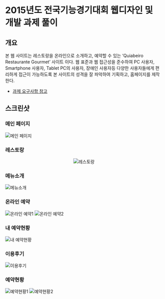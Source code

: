 # 2015년도 전국기능경기대회 웹디자인 및 개발 과제 풀이

## 개요

본 웹 사이트는 레스토랑을 온라인으로 소개하고, 예약할 수 있는 ‘Quiabeiro Restaurante Gourmet’ 사이트 이다. 웹 표준과 웹 접근성을 준수하여 PC 사용자, Smartphone 사용자, Tablet PC의 사용자, 장애인 사용자등 다양한 사용자들에게 편리하게 접근이 가능하도록 본 사이트의 성격을 잘 파악하여 기획하고, 홈페이지를 제작한다.

- [과제 요구사항 참고](https://github.com/JuheonOh/webskills/blob/2015_%EC%A0%84%EA%B5%AD/gyeonggi/task/(%EA%B2%BD%EA%B8%B0)%202015%20%EC%A0%84%EA%B5%AD%EA%B8%B0%EB%8A%A5%EA%B2%BD%EA%B8%B0%EB%8C%80%ED%9A%8C%20%EA%B3%BC%EC%A0%9C%20%EB%B0%8F%20%EC%B1%84%EC%A0%90%EA%B8%B0%EC%A4%80%ED%91%9C.pdf)

## 스크린샷

### 메인 페이지

![메인 페이지](screenshots/1.png)

### 레스토랑

<p align="center">
  <img src="screenshots/2.png" alt="레스토랑" title="레스토랑" />
</p>

### 메뉴소개

![메뉴소개](screenshots/3.png)

### 온라인 예약

![온라인 예약1](screenshots/4-1.png)
![온라인 예약2](screenshots/4-2.png)

### 내 예약현황

![내 예약현황](screenshots/5.png)

### 이용후기

![이용후기](screenshots/6.png)

### 예약현황

![예약현황1](screenshots/7-1.png)
![예약현황2](screenshots/7-2.png)
